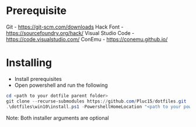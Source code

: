# Prerequisite

Git - https://git-scm.com/downloads
Hack Font - https://sourcefoundry.org/hack/
Visual Studio Code - https://code.visualstudio.com/
ConEmu - https://conemu.github.io/

# Installing

* Install prerequisites
* Open powershell and run the following
```powershell
cd <path to your dotfile parent folder>
git clone --recurse-submodules https://github.com/Pluc15/dotfiles.git
.\dotfiles\win10\install.ps1 -PowershellHomeLocation "<path to your powershell home folder>" -MachineScriptsLocation "<path to your machine scripts added to path>"
```
Note: Both installer arguments are optional